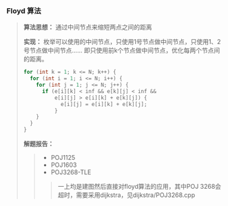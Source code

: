 ### Floyd 算法

> **算法思想：** 通过中间节点来缩短两点之间的距离
>
> **实现：** 枚举可以使用的中间节点，只使用1号节点做中间节点，只使用1、2号节点做中间节点...... 即只使用前k个节点做中间节点，优化每两个节点间的距离。
>
> ```c++
> for (int k = 1; k <= N; k++) {
>   for (int i = 1; i <= N; i++) {
>     for (int j = 1; j <= N; j++) {
>       if (e[i][k] < inf && e[k][j] < inf && 
>           e[i][j] > e[i][k] + e[k][j]) {
>             e[i][j] = e[i][k] + e[k][j];
>           }
>     }
>   }
> }
> ```
>
> **解题报告：** 
>
> > - POJ1125
> > - POJ1603
> > - POJ3268-TLE
> >
> > > 一上均是建图然后直接对floyd算法的应用，其中POJ 3268会超时，需要采用dijkstra，见dijkstra/POJ3268.cpp